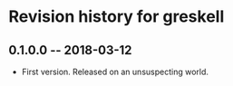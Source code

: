 # Revision history for greskell

## 0.1.0.0  -- 2018-03-12

* First version. Released on an unsuspecting world.
